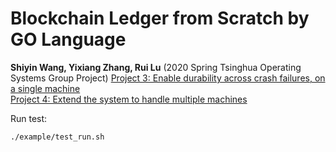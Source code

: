# Blockchain Ledger from Scratch by GO Language
**Shiyin Wang, Yixiang Zhang, Rui Lu**  (2020 Spring Tsinghua Operating Systems Group Project)
[Project 3: Enable durability across crash failures, on a single machine](./project3.md)<br>
[Project 4: Extend the system to handle multiple machines](./project4.md)

Run test:
```cmd
./example/test_run.sh
```